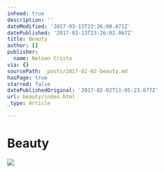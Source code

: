 ```yaml
---
inFeed: true
description: ''
dateModified: '2017-03-13T23:26:00.471Z'
datePublished: '2017-03-13T23:26:02.067Z'
title: Beauty
author: []
publisher:
  name: Nelson Cristo
via: {}
sourcePath: _posts/2017-02-02-beauty.md
hasPage: true
starred: false
datePublishedOriginal: '2017-02-02T11:05:23.677Z'
url: beauty/index.html
_type: Article

---
```

# Beauty
![](https://the-grid-user-content.s3-us-west-2.amazonaws.com/3fb1a5c5-3c23-4378-bc25-584282c8da85.jpg)